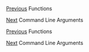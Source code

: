 [Previous](../08_Functions/functions.md) Functions

[Next](TODO) Command Line Arguments




[Previous](../08_Functions/functions.md) Functions

[Next](TODO) Command Line Arguments